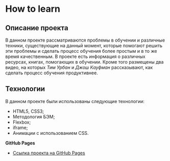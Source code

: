# How to learn
## Описание проекта
В данном проекте рассматриваются проблемы в обучении и различные техники, существующие на данный момент, которые помогают решить эти проблемы и сделать процесс обучения более простым и в то же время качественным. В проекте есть информация о различных ресурсах, книгах, помогающих в обучении. Кроме того размещены два видео, на которых *Тим Урбан* и *Джош Кауфман* рассказывают, как сделать процесс обучения продуктивнее.
## Технологии
В данном проекте были использованы следующие технологии:
* HTML5, CSS3;
* Методология БЭМ;
* Flexbox;
* iframe;
* Анимации с использованием CSS.

**GitHub Pages**

* [Ссылка проекта на GitHub Pages](https://danilhas.github.io/how-to-learn/)
